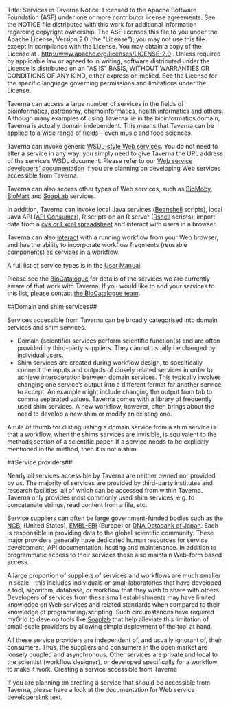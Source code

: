 Title:     Services in Taverna
Notice:    Licensed to the Apache Software Foundation (ASF) under one
           or more contributor license agreements.  See the NOTICE file
           distributed with this work for additional information
           regarding copyright ownership.  The ASF licenses this file
           to you under the Apache License, Version 2.0 (the
           "License"); you may not use this file except in compliance
           with the License.  You may obtain a copy of the License at
           .
             http://www.apache.org/licenses/LICENSE-2.0
           .
           Unless required by applicable law or agreed to in writing,
           software distributed under the License is distributed on an
           "AS IS" BASIS, WITHOUT WARRANTIES OR CONDITIONS OF ANY
           KIND, either express or implied.  See the License for the
           specific language governing permissions and limitations
           under the License.

Taverna can access a large number of services in the fields of bioinformatics, astronomy, chemoinformatics, 
   health informatics and others. Although many examples of using Taverna lie in the bioinformatics domain, 
   Taverna is actually domain independent. 
This means that Taverna can be applied to a wide range of fields – even music and food sciences.

Taverna can invoke generic [WSDL-style Web services][1]. 
You do not need to alter a service in any way; 
you simply need to give Taverna the URL address of the service’s WSDL document. 
Please refer to our [Web service developers’ documentation][2] if you are planning on developing Web services 
   accessible from Taverna.

Taverna can also access other types of Web services, such as [BioMoby][3], [BioMart][4] and [SoapLab][5] 
   services.

In addition, Taverna can invoke local Java services ([Beanshell][6] scripts), local Java API ([API Consumer][7]), 
   R scripts on an R server ([Rshell][8] scripts), import data from a [cvs or Excel spreadsheet][9] and interact 
   with users in a browser.

Taverna can also [interact][10] with a running workflow from your Web browser, 
   and has the ability to incorporate workflow fragments (reusable [components][11]) as services in a workflow.

A full list of service types is in the [User Manual][12].

Please see the [BioCatalogue][13] for details of the services we are currently aware of that work with Taverna. 
If you would like to add your services to this list, please contact [the BioCatalogue team][14].

##Domain and shim services##

Services accessible from Taverna can be broadly categorised into domain services and shim services.

 -  Domain (scientific) services perform scientific function(s) and are often provided by third-party suppliers.
       They cannot usually be changed by individual users.
 -  Shim services are created during workflow design, 
       to specifically connect the inputs and outputs of closely related services in order to achieve 
       interoperation between domain services. 
    This typically involves changing one service’s output into a different format for another service to accept. An example might include changing the output from tab to comma separated values. Taverna comes with a library of frequently used shim services. A new workflow, however, often brings about the need to develop a new shim or modify an existing one.

A rule of thumb for distinguishing a domain service from a shim service is that a workflow, 
    when the shims services are invisible, is equivalent to the methods section of a scientific paper. 
If a service needs to be explicitly mentioned in the method, then it is not a shim.

##Service providers##

Nearly all services accessible by Taverna are neither owned nor provided by us. 
The majority of services are provided by third-party institutes and research facilities, 
   all of which can be accessed from within Taverna. 
Taverna only provides most commonly used shim services, e.g. to concatenate strings, read content from a file, 
   etc.

Service suppliers can often be large government-funded bodies such as the [NCBI][15] (United States), 
   [EMBL-EBI][16] (Europe) or [DNA Databank of Japan][17]. 
Each is responsible in providing data to the global scientific community. 
These major providers generally have dedicated human resources for service development, API documentation, 
   hosting and maintenance. 
In addition to programmatic access to their services these also maintain Web-form based access.

A large proportion of suppliers of services and workflows are much smaller in scale – 
   this includes individuals or small laboratories that have developed a tool, algorithm, database, 
   or workflow that they wish to share with others. 
Developers of services from these small establishments may have limited knowledge on Web services and 
   related standards when compared to their knowledge of programming/scripting. 
Such circumstances have required myGrid to develop tools like [Soaplab][18] that help alleviate this limitation 
   of small-scale providers by allowing simple deployment of the tool at hand.

All these service providers are independent of, and usually ignorant of, their consumers. 
Thus, the suppliers and consumers in the open market are loosely coupled and asynchronous. 
Other services are private and local to the scientist (workflow designer), 
   or developed specifically for a workflow to make it work.
Creating a service accessible from Taverna

If you are planning on creating a service that should be accessible from Taverna, 
   please have a look at the documentation for Web service developers[link text][19].


  [1]: /documentation/glossary#wsdl
  [2]: /documentation/web-service-developers
  [3]: /documentation/glossary#biomoby
  [4]: /documentation/glossary#biomart
  [5]: /documentation/glossary#soaplab
  [6]: /documentation/glossary#beanshell
  [7]: /documentation/glossary#api_consumer
  [8]: /documentation/glossary#rshell
  [9]: /documentation/glossary#spreadsheet_import
  [10]: http://dev.mygrid.org.uk/wiki/display/taverna/Interaction+service
  [11]: http://dev.mygrid.org.uk/wiki/display/taverna/Component+services
  [12]: http://dev.mygrid.org.uk/wiki/display/taverna/Service+types
  [13]: http://biocatalogue.org/
  [14]: http://www.biocatalogue.org/contact
  [15]: http://www.ncbi.nlm.nih.gov/
  [16]: http://www.ebi.ac.uk/
  [17]: http://www.ddbj.nig.ac.jp/
  [18]: http://www.ebi.ac.uk/soaplab/
  [19]: /documentation/web-service-developers